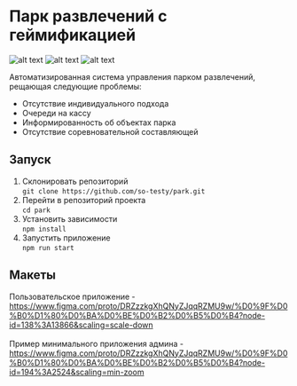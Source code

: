 # Парк развлечений с геймификацией

![alt text](https://i.ibb.co/HKR7gqD/Screenshot-at-23-05-04.png)
![alt text](https://i.ibb.co/F8HjQbS/Screenshot-at-23-07-08.png)
![alt text](https://i.ibb.co/Z6yt0tF/Screenshot-at-23-09-20.png)

Автоматизированная система управления парком развлечений, рещающая следующие проблемы:
- Отсутствие индивидуального подхода
- Очереди на кассу
- Информированность об объектах парка
- Отсутствие  соревновательной составляющей

## Запуск
1. Склонировать репозиторий <br /> `git clone https://github.com/so-testy/park.git`
2. Перейти в репозиторий проекта <br /> `cd park`
2. Установить зависимости <br /> `npm install`
3. Запустить приложение <br /> `npm run start`

## Макеты
Пользовательское приложение - https://www.figma.com/proto/DRZzzkgXhQNyZJqqRZMU9w/%D0%9F%D0%B0%D1%80%D0%BA%D0%BE%D0%B2%D0%B5%D0%B4?node-id=138%3A13866&scaling=scale-down
<br />
<br />
Пример минимального приложения админа - https://www.figma.com/proto/DRZzzkgXhQNyZJqqRZMU9w/%D0%9F%D0%B0%D1%80%D0%BA%D0%BE%D0%B2%D0%B5%D0%B4?node-id=194%3A2524&scaling=min-zoom
